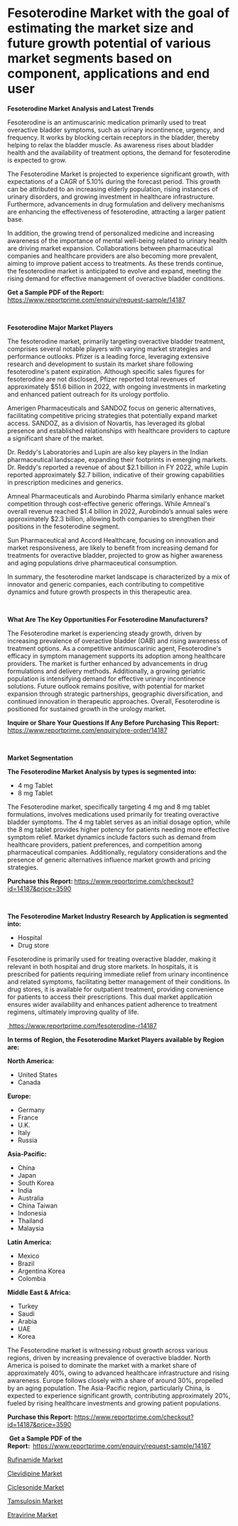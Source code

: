 <p><h1>Fesoterodine Market with the goal of estimating the market size and future growth potential of various market segments based on component, applications and end user</h1></p><p><strong>Fesoterodine Market Analysis and Latest Trends</strong></p>
<p><p>Fesoterodine is an antimuscarinic medication primarily used to treat overactive bladder symptoms, such as urinary incontinence, urgency, and frequency. It works by blocking certain receptors in the bladder, thereby helping to relax the bladder muscle. As awareness rises about bladder health and the availability of treatment options, the demand for fesoterodine is expected to grow.</p><p>The Fesoterodine Market is projected to experience significant growth, with expectations of a CAGR of 5.10% during the forecast period. This growth can be attributed to an increasing elderly population, rising instances of urinary disorders, and growing investment in healthcare infrastructure. Furthermore, advancements in drug formulation and delivery mechanisms are enhancing the effectiveness of fesoterodine, attracting a larger patient base. </p><p>In addition, the growing trend of personalized medicine and increasing awareness of the importance of mental well-being related to urinary health are driving market expansion. Collaborations between pharmaceutical companies and healthcare providers are also becoming more prevalent, aiming to improve patient access to treatments. As these trends continue, the fesoterodine market is anticipated to evolve and expand, meeting the rising demand for effective management of overactive bladder conditions.</p></p>
<p><strong>Get a Sample PDF of the Report:&nbsp;</strong> <a href="https://www.reportprime.com/enquiry/request-sample/14187?utm_campaign=1898&utm_medium=2&utm_source=Github&utm_content=ia&utm_term=20032025&utm_id=fesoterodine">https://www.reportprime.com/enquiry/request-sample/14187</a></p>
<p>&nbsp;</p>
<p><strong>Fesoterodine Major Market Players</strong></p>
<p><p>The fesoterodine market, primarily targeting overactive bladder treatment, comprises several notable players with varying market strategies and performance outlooks. Pfizer is a leading force, leveraging extensive research and development to sustain its market share following fesoterodine's patent expiration. Although specific sales figures for fesoterodine are not disclosed, Pfizer reported total revenues of approximately $51.6 billion in 2022, with ongoing investments in marketing and enhanced patient outreach for its urology portfolio.</p><p>Amerigen Pharmaceuticals and SANDOZ focus on generic alternatives, facilitating competitive pricing strategies that potentially expand market access. SANDOZ, as a division of Novartis, has leveraged its global presence and established relationships with healthcare providers to capture a significant share of the market.</p><p>Dr. Reddy's Laboratories and Lupin are also key players in the Indian pharmaceutical landscape, expanding their footprints in emerging markets. Dr. Reddy's reported a revenue of about $2.1 billion in FY 2022, while Lupin reported approximately $2.7 billion, indicative of their growing capabilities in prescription medicines and generics.</p><p>Amneal Pharmaceuticals and Aurobindo Pharma similarly enhance market competition through cost-effective generic offerings. While Amneal's overall revenue reached $1.4 billion in 2022, Aurobindo’s annual sales were approximately $2.3 billion, allowing both companies to strengthen their positions in the fesoterodine segment.</p><p>Sun Pharmaceutical and Accord Healthcare, focusing on innovation and market responsiveness, are likely to benefit from increasing demand for treatments for overactive bladder, projected to grow as higher awareness and aging populations drive pharmaceutical consumption.</p><p>In summary, the fesoterodine market landscape is characterized by a mix of innovator and generic companies, each contributing to competitive dynamics and future growth prospects in this therapeutic area.</p></p>
<p>&nbsp;</p>
<p><strong>What Are The Key Opportunities For Fesoterodine Manufacturers?</strong></p>
<p><p>The Fesoterodine market is experiencing steady growth, driven by increasing prevalence of overactive bladder (OAB) and rising awareness of treatment options. As a competitive antimuscarinic agent, Fesoterodine's efficacy in symptom management supports its adoption among healthcare providers. The market is further enhanced by advancements in drug formulations and delivery methods. Additionally, a growing geriatric population is intensifying demand for effective urinary incontinence solutions. Future outlook remains positive, with potential for market expansion through strategic partnerships, geographic diversification, and continued innovation in therapeutic approaches. Overall, Fesoterodine is positioned for sustained growth in the urology market.</p></p>
<p><strong>Inquire or Share Your Questions If Any Before Purchasing This Report:</strong> <a href="https://www.reportprime.com/enquiry/pre-order/14187?utm_campaign=1898&utm_medium=2&utm_source=Github&utm_content=ia&utm_term=20032025&utm_id=fesoterodine">https://www.reportprime.com/enquiry/pre-order/14187</a></p>
<p>&nbsp;</p>
<p><strong>Market Segmentation</strong></p>
<p><strong>The Fesoterodine Market Analysis by types is segmented into:</strong></p>
<p><ul><li>4 mg Tablet</li><li>8 mg Tablet</li></ul></p>
<p><p>The Fesoterodine market, specifically targeting 4 mg and 8 mg tablet formulations, involves medications used primarily for treating overactive bladder symptoms. The 4 mg tablet serves as an initial dosage option, while the 8 mg tablet provides higher potency for patients needing more effective symptom relief. Market dynamics include factors such as demand from healthcare providers, patient preferences, and competition among pharmaceutical companies. Additionally, regulatory considerations and the presence of generic alternatives influence market growth and pricing strategies.</p></p>
<p><strong>Purchase this Report:&nbsp;</strong><a href="https://www.reportprime.com/checkout?id=14187&price=3590&utm_campaign=1898&utm_medium=2&utm_source=Github&utm_content=ia&utm_term=20032025&utm_id=fesoterodine">https://www.reportprime.com/checkout?id=14187&price=3590</a></p>
<p>&nbsp;</p>
<p><strong>The Fesoterodine Market Industry Research by Application is segmented into:</strong></p>
<p><ul><li>Hospital</li><li>Drug store</li></ul></p>
<p><p>Fesoterodine is primarily used for treating overactive bladder, making it relevant in both hospital and drug store markets. In hospitals, it is prescribed for patients requiring immediate relief from urinary incontinence and related symptoms, facilitating better management of their conditions. In drug stores, it is available for outpatient treatment, providing convenience for patients to access their prescriptions. This dual market application ensures wider availability and enhances patient adherence to treatment regimens, ultimately improving quality of life.</p></p>
<p><a href="https://www.reportprime.com/fesoterodine-r14187?utm_campaign=1898&utm_medium=2&utm_source=Github&utm_content=ia&utm_term=20032025&utm_id=fesoterodine">&nbsp;https://www.reportprime.com/fesoterodine-r14187</a></p>
<p><strong>In terms of Region, the Fesoterodine Market Players available by Region are:</strong></p>
<p>
    <p> <strong> North America: </strong>
        <ul>
            <li>United States</li>
            <li>Canada</li>
        </ul>
        </p> 
    <p> <strong> Europe: </strong>
        <ul>
            <li>Germany</li>
            <li>France</li>
            <li>U.K.</li>
            <li>Italy</li>
            <li>Russia</li>
        </ul>
        </p> 
    <p> <strong> Asia-Pacific: </strong>
        <ul>
            <li>China</li>
            <li>Japan</li>
            <li>South Korea</li>
            <li>India</li>
            <li>Australia</li>
            <li>China Taiwan</li>
            <li>Indonesia</li>
            <li>Thailand</li>
            <li>Malaysia</li>
        </ul>
        </p> 
    <p> <strong> Latin America: </strong>
        <ul>
            <li>Mexico</li>
            <li>Brazil</li>
            <li>Argentina Korea</li>
            <li>Colombia</li>
        </ul>
        </p> 
    <p> <strong> Middle East & Africa: </strong>
        <ul>
            <li>Turkey</li>
            <li>Saudi</li>
            <li>Arabia</li>
            <li>UAE</li>
            <li>Korea</li>
        </ul>
    </p>
    </p>
<p><p>The Fesoterodine market is witnessing robust growth across various regions, driven by increasing prevalence of overactive bladder. North America is poised to dominate the market with a market share of approximately 40%, owing to advanced healthcare infrastructure and rising awareness. Europe follows closely with a share of around 30%, propelled by an aging population. The Asia-Pacific region, particularly China, is expected to experience significant growth, contributing approximately 20%, fueled by rising healthcare investments and growing patient populations.</p></p>
<p><strong>Purchase this Report: </strong><a href="https://www.reportprime.com/checkout?id=14187&price=3590&utm_campaign=1898&utm_medium=2&utm_source=Github&utm_content=ia&utm_term=20032025&utm_id=fesoterodine">https://www.reportprime.com/checkout?id=14187&price=3590</a></p>
<p>&nbsp;<strong>Get a Sample PDF of the Report:&nbsp;&nbsp;</strong><a href="https://www.reportprime.com/enquiry/request-sample/14187?utm_campaign=1898&utm_medium=2&utm_source=Github&utm_content=ia&utm_term=20032025&utm_id=fesoterodine">https://www.reportprime.com/enquiry/request-sample/14187</a></p>
<p><strong></strong></p>
<p><p><a href="https://github.com/paulierasho/Market-Research-Report-List-1/blob/main/rufinamide-market.md?utm_campaign=1898&utm_medium=2&utm_source=Github&utm_content=ia&utm_term=20032025&utm_id=fesoterodine">Rufinamide Market</a></p><p><a href="https://github.com/perbetpereir/Market-Research-Report-List-1/blob/main/clevidipine-market.md?utm_campaign=1898&utm_medium=2&utm_source=Github&utm_content=ia&utm_term=20032025&utm_id=fesoterodine">Clevidipine Market</a></p><p><a href="https://github.com/pelegeazlie5/Market-Research-Report-List-1/blob/main/ciclesonide-market.md?utm_campaign=1898&utm_medium=2&utm_source=Github&utm_content=ia&utm_term=20032025&utm_id=fesoterodine">Ciclesonide Market</a></p><p><a href="https://github.com/ziringebrur1/Market-Research-Report-List-1/blob/main/tamsulosin-market.md?utm_campaign=1898&utm_medium=2&utm_source=Github&utm_content=ia&utm_term=20032025&utm_id=fesoterodine">Tamsulosin Market</a></p><p><a href="https://github.com/poskaturovtl/Market-Research-Report-List-1/blob/main/etravirine-market.md?utm_campaign=1898&utm_medium=2&utm_source=Github&utm_content=ia&utm_term=20032025&utm_id=fesoterodine">Etravirine Market</a></p></p>